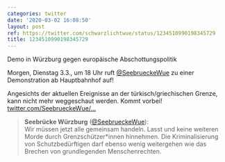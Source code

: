 ```yaml
---
categories: twitter
date: '2020-03-02 16:08:50'
layout: post
ref: https://twitter.com/schwarzlichtwue/status/1234510990198345729
title: 1234510990198345729
---
```

Demo in Würzburg gegen europäische Abschottungspolitik



Morgen, Dienstag 3.3., um 18 Uhr ruft [@SeebrueckeWue](https://twitter.com/SeebrueckeWue) zu einer Demonstration ab Hauptbahnhof auf! 

Angesichts der aktuellen Ereignisse an der türkisch/griechischen Grenze, kann nicht mehr weggeschaut werden. Kommt vorbei! [twitter.com/SeebrueckeWue/…](https://twitter.com/SeebrueckeWue/status/1234503451226275841)
> <b>Seebrücke Würzburg</b> ([@SeebrueckeWue](https://twitter.com/SeebrueckeWue)):  
>Wir müssen jetzt alle gemeinsam handeln. Lasst und keine weiteren Morde durch Grenzschützer\*innen hinnehmen. Die Kriminalisierung von Schutzbedürftigen darf ebenso wenig weitergehen wie das Brechen von grundlegenden Menschenrechten.  

